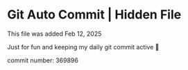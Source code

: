 # Git Auto Commit | Hidden File

This file was added Feb 12, 2025

Just for fun and keeping my daily git commit active 🤪

commit number: 369896
